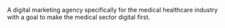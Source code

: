 A digital marketing agency specifically for the  medical healthcare industry with a goal to make the medical sector digital first.
